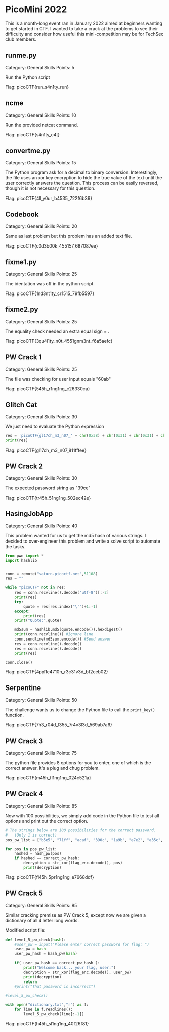 # PicoMini 2022

This is a month-long event ran in January 2022 aimed at beginners wanting to get started in CTF. I wanted to take a crack at the problems to see their difficulty and consider how useful this mini-competition may be for TechSec club members.

## runme.py

Category: General Skills
Points: 5

Run the Python script

Flag: picoCTF{run_s4n1ty_run}

## ncme

Category: General Skills
Points: 10

Run the provided netcat command.

Flag: picoCTF{s4n1ty_c4t}

## convertme.py

Category: General Skills
Points: 15

The Python program ask for a decimal to binary conversion. Interestingly, the file uses an xor key encryption to hide the true value of the text until the user correctly answers the question. This process can be easily reversed, though it is not necessary for this question.

Flag: picoCTF{4ll_y0ur_b4535_722f6b39}

## Codebook

Category: General Skills
Points: 20

Same as last problem but this problem has an added text file.

Flag: picoCTF{c0d3b00k_455157_687087ee}

## fixme1.py

Category: General Skills
Points: 25

The identation was off in the python script.

Flag: picoCTF{1nd3nt1ty_cr1515_79fb5597}

## fixme2.py

Category: General Skills
Points: 25

The equality check needed an extra equal sign = .

Flag: picoCTF{3qu4l1ty_n0t_4551gnm3nt_f6a5aefc}

## PW Crack 1

Category: General Skills
Points: 25

The file was checking for user input equals "60ab"

Flag: picoCTF{545h_r1ng1ng_c26330ca}

## Glitch Cat

Category: General Skills
Points: 30

We just need to evaluate the Python expression

~~~py
res = 'picoCTF{gl17ch_m3_n07_' + chr(0x38) + chr(0x31) + chr(0x31) + chr(0x66) + chr(0x66) + chr(0x66) + chr(0x65) + chr(0x65) + '}'
print(res)
~~~

Flag: picoCTF{gl17ch_m3_n07_811fffee}

## PW Crack 2

Category: General Skills
Points: 30

The expected password string as "39ce"

Flag: picoCTF{tr45h_51ng1ng_502ec42e}

## HasingJobApp

Category: General Skills
Points: 40

This problem wanted for us to get the md5 hash of various strings. I decided to over-engineer this problem and write a solve script to automate the tasks.

~~~py
from pwn import *
import hashlib 


conn = remote("saturn.picoctf.net",51108)
res = ""

while "picoCTF" not in res:
    res = conn.recvline().decode('utf-8')[:-2]
    print(res)
    try:
        quote = res[res.index("\'")+1:-1]
    except:
        print(res)
    print("Quote:",quote)

    md5sum = hashlib.md5(quote.encode()).hexdigest()
    print(conn.recvline()) #Ignore line
    conn.sendline(md5sum.encode()) #Send answer
    res = conn.recvline().decode()
    res = conn.recvline().decode()
    print(res)

conn.close()
~~~

Flag: picoCTF{4ppl1c4710n_r3c31v3d_bf2ceb02}

## Serpentine

Category: General Skills
Points: 50

The challenge wants us to change the Python file to call the `print_key()` function.

Flag: picoCTF{7h3_r04d_l355_7r4v3l3d_569ab7a6}

## PW Crack 3

Category: General Skills
Points: 75

The python file provides 8 options for you to enter, one of which is the correct answer. It's a plug and chug problem.

Flag: picoCTF{m45h_fl1ng1ng_024c521a}


## PW Crack 4

Category: General Skills
Points: 85

Now with 100 possibilities, we simply add code in the Python file to test all options and print out the correct option.

~~~py
# The strings below are 100 possibilities for the correct password. 
#   (Only 1 is correct)
pos_pw_list = ["b5e5", "71ff", "acaf", "390c", "1a9b", "e7e2", "a35c", "fafd", "b759", "5eba", "6506", "d5ce", "2df5", "476b", "ca78", "8797", "821c", "28e7", "2bcb", "7906", "6c2a", "734e", "ad9a", "7acd", "6c65", "8d90", "6c81", "b3a8", "bfac", "d96e", "8d45", "b365", "2bf7", "bec9", "25c8", "c716", "1854", "75d0", "9084", "a891", "e863", "d754", "5486", "d652", "a529", "af06", "2b97", "3e5c", "6c7d", "9d26", "5db7", "69cc", "e304", "94cf", "e7c9", "67c7", "df95", "8858", "9319", "b91e", "1ff8", "ed2e", "9628", "70ba", "2ea8", "a5d8", "d59b", "a0c6", "2f25", "f7ba", "db04", "c53f", "e2f7", "bf10", "1392", "ff42", "31d4", "edab", "5bea", "dd25", "32e6", "980e", "8286", "23e8", "4379", "88cc", "de9a", "92dd", "4922", "7c82", "c054", "6587", "e655", "5c39", "ab8c", "29b3", "443c", "31f9", "fbff", "a08f"]

for pos in pos_pw_list:
    hashed = hash_pw(pos)
    if hashed == correct_pw_hash:
        decryption = str_xor(flag_enc.decode(), pos)
        print(decryption)
~~~

Flag: picoCTF{fl45h_5pr1ng1ng_e7668ddf}

## PW Crack 5

Category: General Skills
Points: 85

Similar cracking premise as PW Crack 5, except now we are given a dictionary of all 4 letter long words.

Modified script file: 
~~~py
def level_5_pw_check(hash):
    #user_pw = input("Please enter correct password for flag: ")
    user_pw = hash
    user_pw_hash = hash_pw(hash)
    
    if( user_pw_hash == correct_pw_hash ):
        print("Welcome back... your flag, user:")
        decryption = str_xor(flag_enc.decode(), user_pw)
        print(decryption)
        return
    #print("That password is incorrect")

#level_5_pw_check()

with open("dictionary.txt","r") as f:
    for line in f.readlines():
        level_5_pw_check(line[:-1])
~~~

Flag: picoCTF{h45h_sl1ng1ng_40f26f81}